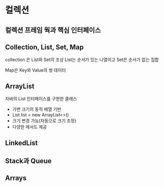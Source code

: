 # 컬렉션

## 컬렉션 프레임 웍과 핵심 인터페이스

## Collection, List, Set, Map
collection 은 List와 Set의 조상
List는 순서가 있는 나열이고
Set은 순서가 없는 집합

Map은 Key와 Value의 쌍 데이터

## ArrayList
자바의 List 인터페이스를 구현한 클래스
- 가변 크기의 동적 배열 기반
- List<Integer> list = new ArrayList<>()
- 크기 변경 가능(자동으로 크기 조정)
- 다양한 메서드 제공

## LinkedList

## Stack과 Queue

## Arrays